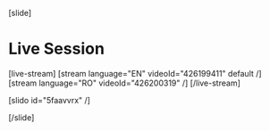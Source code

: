 [slide]
# Live Session

[live-stream]
[stream language="EN" videoId="426199411" default /]
[stream language="RO" videoId="426200319" /]
[/live-stream]

[slido id="5faavvrx" /]

[/slide]